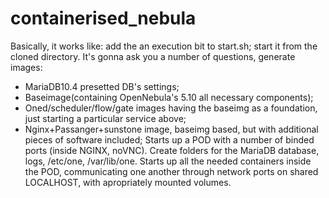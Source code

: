 # containerised_nebula

Basically, it works like:
add the an execution bit to start.sh; start it from the cloned directory. It's gonna ask you a number of questions, generate images: 
- MariaDB10.4 presetted DB's settings;
- Baseimage(containing OpenNebula's 5.10 all necessary components);
- Oned/scheduler/flow/gate images having the baseimg as a foundation, just starting a particular service above;
- Nginx+Passanger+sunstone image, baseimg based, but with additional pieces of software included;
Starts up a POD with a number of binded ports (inside NGINX, noVNC).
Create folders for the MariaDB database, logs, /etc/one, /var/lib/one.
Starts up all the needed containers inside the POD, communicating one another through network ports on shared LOCALHOST, with apropriately mounted volumes.
